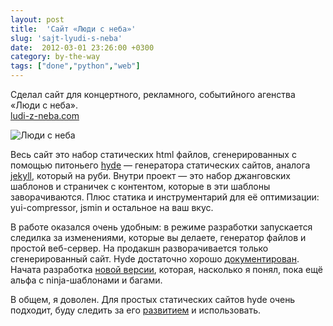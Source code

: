 ```yaml
---
layout: post
title:  'Сайт «Люди с неба»'
slug: 'sajt-lyudi-s-neba'
date:  2012-03-01 23:26:00 +0300
category: by-the-way
tags: ["done","python","web"]
---
```


Сделал сайт для концертного, рекламного, событийного агенства «Люди с неба».  
[ludi-z-neba.com](http://ludi-z-neba.com/)

![Люди с неба](http://dl.dropbox.com/u/567440/blogs/ludi-site.png)

Весь сайт это набор статических html файлов, сгенерированных с помощью питоньего [hyde](https://github.com/lakshmivyas/hyde) — генератора статических сайтов, аналога [jekyll](https://github.com/mojombo/jekyll), который на руби. Внутри проект — это набор джанговских шаблонов и страничек с контентом, которые в эти шаблоны заворачиваются. Плюс статика и инструментарий для её оптимизации: yui-compressor, jsmin и остальное на ваш вкус.

В работе оказался очень удобным: в режиме разработки запускается следилка за изменениями, которые вы делаете, генератор файлов и простой веб-сервер. На продакшн разворачивается только сгенерированный сайт. Hyde достаточно хорошо [документирован](https://github.com/lakshmivyas/hyde/wiki). Начата разработка [новой версии](http://hyde.github.com/), которая, насколько я понял, пока ещё альфа с ninja-шаблонами и багами.

В общем, я доволен. Для простых статических сайтов hyde очень подходит, буду следить за его [развитием](https://github.com/hyde/hyde) и использовать.

